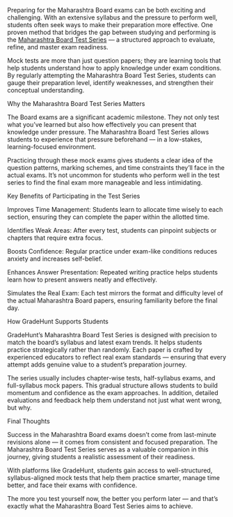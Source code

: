 Preparing for the Maharashtra Board exams can be both exciting and challenging. With an extensive syllabus and the pressure to perform
well, students often seek ways to make their preparation more effective. One proven method that bridges the gap between studying and performing
is the [Maharashtra Board Test Series](https://gradehunt.com/course/maharashtra-board-test-series) — a structured approach to evaluate, refine, and master exam readiness.

Mock tests are more than just question papers; they are learning tools that help students understand 
how to apply knowledge under exam conditions. By regularly attempting the Maharashtra Board Test Series, students can gauge their preparation level, identify weaknesses, and strengthen their conceptual understanding.

Why the Maharashtra Board Test Series Matters

The Board exams are a significant academic milestone. They not only test what you’ve learned but also how effectively you can present that knowledge under pressure. The Maharashtra Board Test Series allows students to experience that pressure beforehand — in a low-stakes, learning-focused environment.

Practicing through these mock exams gives students a clear idea of the question patterns, marking schemes, and time constraints they’ll face in the actual exams. It’s not uncommon for students who perform well in the test series to find the final exam more manageable and less intimidating.

Key Benefits of Participating in the Test Series

Improves Time Management:
Students learn to allocate time wisely to each section, ensuring they can complete the paper within the allotted time.

Identifies Weak Areas:
After every test, students can pinpoint subjects or chapters that require extra focus.

Boosts Confidence:
Regular practice under exam-like conditions reduces anxiety and increases self-belief.

Enhances Answer Presentation:
Repeated writing practice helps students learn how to present answers neatly and effectively.

Simulates the Real Exam:
Each test mirrors the format and difficulty level of the actual Maharashtra Board papers, ensuring familiarity before the final day.

How GradeHunt Supports Students

GradeHunt’s Maharashtra Board Test Series is designed with precision to match the board’s syllabus and latest exam trends. It helps students practice strategically rather than randomly. Each paper is crafted by experienced educators to reflect real exam standards — ensuring that every attempt adds genuine value to a student’s preparation journey.

The series usually includes chapter-wise tests, half-syllabus exams, and full-syllabus mock papers. This gradual structure allows students to build momentum and confidence as the exam approaches. In addition, detailed evaluations and feedback help them understand not just what went wrong, but why.

Final Thoughts

Success in the Maharashtra Board exams doesn’t come from last-minute revisions alone — it comes from consistent and focused preparation. The Maharashtra Board Test Series serves as a valuable companion in this journey, giving students a realistic assessment of their readiness.

With platforms like GradeHunt, students gain access to well-structured, syllabus-aligned mock tests that help them practice smarter, manage time better, and face their exams with confidence.

The more you test yourself now, the better you perform later — and that’s exactly what the Maharashtra Board Test Series aims to achieve.
